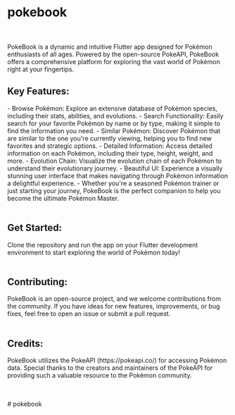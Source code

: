 <h1>pokebook</h1>
 <br /> <br />
PokeBook is a dynamic and intuitive Flutter app designed for Pokémon enthusiasts of all ages. Powered by the open-source PokeAPI, PokeBook offers a comprehensive platform for exploring the vast world of Pokémon right at your fingertips.  
 <br />
<h2>Key Features:</h2>   
- Browse Pokémon: Explore an extensive database of Pokémon species, including their stats, abilities, and evolutions.  
- Search Functionality: Easily search for your favorite Pokémon by name or by type, making it simple to find the information you need.  
- Similar Pokémon: Discover Pokémon that are similar to the one you're currently viewing, helping you to find new favorites and strategic options.  
- Detailed Information: Access detailed information on each Pokémon, including their type, height, weight, and more.  
- Evolution Chain: Visualize the evolution chain of each Pokémon to understand their evolutionary journey.  
- Beautiful UI: Experience a visually stunning user interface that makes navigating through Pokémon information a delightful experience.  
- Whether you're a seasoned Pokémon trainer or just starting your journey, PokeBook is the perfect companion to help you become the ultimate Pokémon Master.  
<br /> <br />
<h2>Get Started:</h2>   
Clone the repository and run the app on your Flutter development environment to start exploring the world of Pokémon today!  
 <br /> <br />
<h2>Contributing:</h2>   
PokeBook is an open-source project, and we welcome contributions from the community. If you have ideas for new features, improvements, or bug fixes, feel free to open an issue or submit a pull request.  
 <br /> <br />
<h2>Credits:</h2>   
PokeBook utilizes the PokeAPI (https://pokeapi.co/) for accessing Pokémon data. Special thanks to the creators and maintainers of the PokeAPI for providing such a valuable resource to the Pokémon community.  

 <br /> <br />
#   p o k e b o o k 
 
 

